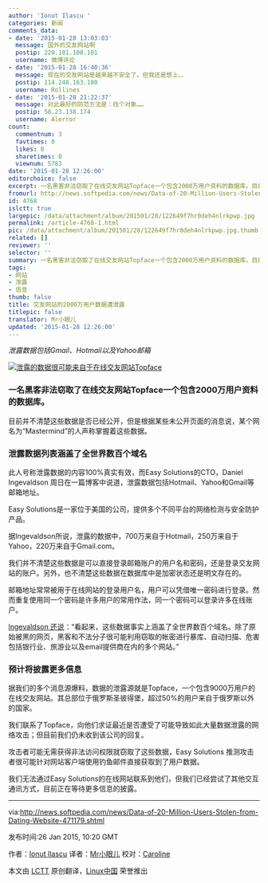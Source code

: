 ```yaml
---
author: 'Ionut Ilascu '
categories: 新闻
comments_data:
- date: '2015-01-28 13:03:03'
  message: 国外的交友网站啊
  postip: 220.181.108.101
  username: 微博评论
- date: '2015-01-28 16:40:36'
  message: 现在的交友网站是越来越不安全了。但我还是想上。、
  postip: 114.248.163.180
  username: Rollines
- date: '2015-01-28 21:22:37'
  message: 对此最好的防范方法是：找个对象……
  postip: 58.23.138.174
  username: Alerror
count:
  commentnum: 3
  favtimes: 0
  likes: 0
  sharetimes: 0
  viewnum: 5783
date: '2015-01-28 12:26:00'
editorchoice: false
excerpt: 一名黑客非法窃取了在线交友网站Topface一个包含2000万用户资料的数据库。目前并不清楚这些数据是否已经公开，但是根据某些未公开页面的消息说，某个网名为“Mastermind”的人声称掌握着这些数据。泄露数据列表涵盖了全世界数百个域名
fromurl: http://news.softpedia.com/news/Data-of-20-Million-Users-Stolen-from-Dating-Website-471179.shtml
id: 4768
islctt: true
largepic: /data/attachment/album/201501/28/122649f7hr0deh4nlrkpwp.jpg
permalink: /article-4768-1.html
pic: /data/attachment/album/201501/28/122649f7hr0deh4nlrkpwp.jpg.thumb.jpg
related: []
reviewer: ''
selector: ''
summary: 一名黑客非法窃取了在线交友网站Topface一个包含2000万用户资料的数据库。目前并不清楚这些数据是否已经公开，但是根据某些未公开页面的消息说，某个网名为“Mastermind”的人声称掌握着这些数据。泄露数据列表涵盖了全世界数百个域名
tags:
- 网站
- 泄露
- 信息
thumb: false
title: 交友网站的2000万用户数据遭泄露
titlepic: false
translator: Mr小眼儿
updated: '2015-01-28 12:26:00'
---
```


*泄露数据包括Gmail、Hotmail以及Yahoo邮箱*


[![泄露的数据很可能来自于在线交友网站Topface](https://camo.githubusercontent.com/1408b552c16bec14fabb3420af3533a10a402ef3/687474703a2f2f69312d6e6577732e736f667470656469612d7374617469632e636f6d2f696d616765732f6e657773322f446174612d6f662d32302d4d696c6c696f6e2d55736572732d53746f6c656e2d66726f6d2d446174696e672d576562736974652d3437313137392d322e6a7067)](https://camo.githubusercontent.com/1408b552c16bec14fabb3420af3533a10a402ef3/687474703a2f2f69312d6e6577732e736f667470656469612d7374617469632e636f6d2f696d616765732f6e657773322f446174612d6f662d32302d4d696c6c696f6e2d55736572732d53746f6c656e2d66726f6d2d446174696e672d576562736974652d3437313137392d322e6a7067)


### 一名黑客非法窃取了在线交友网站Topface一个包含2000万用户资料的数据库。


目前并不清楚这些数据是否已经公开，但是根据某些未公开页面的消息说，某个网名为“Mastermind”的人声称掌握着这些数据。


### 泄露数据列表涵盖了全世界数百个域名


此人号称泄露数据的内容100%真实有效，而Easy Solutions的CTO，Daniel Ingevaldson 周日在一篇博客中说道，泄露数据包括Hotmail、Yahoo和Gmail等邮箱地址。


Easy Solutions是一家位于美国的公司，提供多个不同平台的网络检测与安全防护产品。


据Ingevaldson所说，泄露的数据中，700万来自于Hotmail，250万来自于Yahoo，220万来自于Gmail.com。


我们并不清楚这些数据是可以直接登录邮箱账户的用户名和密码，还是登录交友网站的账户。另外，也不清楚这些数据在数据库中是加密状态还是明文存在的。


邮箱地址常常被用于在线网站的登录用户名，用户可以凭借唯一密码进行登录。然而重复使用同一个密码是许多用户的常用作法，同一个密码可以登录许多在线账户。


[Ingevaldson 还说](https://github.com/LCTT/TranslateProject/blob/master/translated/news/1)：“看起来，这些数据事实上涵盖了全世界数百个域名。除了原始被黑的网页，黑客和不法分子很可能利用窃取的帐密进行暴库、自动扫描、危害包括银行业、旅游业以及email提供商在内的多个网站。”


### 预计将披露更多信息


据我们的多个消息源爆料，数据的泄露源就是Topface，一个包含9000万用户的在线交友网站。其总部位于俄罗斯圣彼得堡，超过50%的用户来自于俄罗斯以外的国家。


我们联系了Topface，向他们求证最近是否遭受了可能导致如此大量数据泄露的网络攻击；但目前我们仍未收到该公司的回复。


攻击者可能无需获得非法访问权限就窃取了这些数据，Easy Solutions 推测攻击者很可能针对网站客户端使用钓鱼邮件直接获取到了用户数据。


我们无法通过Easy Solutions的在线网站联系到他们，但我们已经尝试了其他交互通讯方式，目前正在等待更多信息的披露。




---


via:<http://news.softpedia.com/news/Data-of-20-Million-Users-Stolen-from-Dating-Website-471179.shtml>


发布时间:26 Jan 2015, 10:20 GMT


作者：[Ionut Ilascu](http://news.softpedia.com/editors/browse/ionut-ilascu) 译者：[Mr小眼儿](https://github.com/tinyeyeser) 校对：[Caroline](https://github.com/carolinewuyan)


本文由 [LCTT](https://github.com/LCTT/TranslateProject) 原创翻译，[Linux中国](http://linux.cn/) 荣誉推出